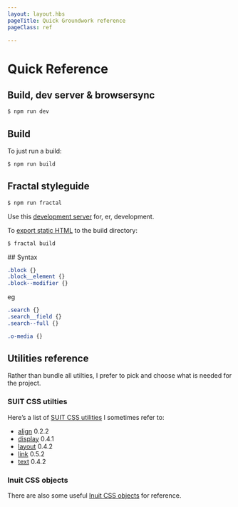 ```yaml
---
layout: layout.hbs
pageTitle: Quick Groundwork reference
pageClass: ref

---
```


# Quick Reference

## Build, dev server & browsersync

```bash
$ npm run dev
```

## Build

To just run a build:
```bash
$ npm run build
```

## Fractal styleguide

```bash
$ npm run fractal
```

Use this [development server](http://fractal.build/guide/web/server) for, er, development.

To [export static HTML](http://fractal.build/guide/web/builder) to the build directory:

```bash
$ fractal build
```

## Syntax

```css
.block {}
.block__element {}
.block--modifier {}
```
eg
```css
.search {}
.search__field {}
.search--full {}

.o-media {}
```

## Utilities reference

Rather than bundle all utilties, I prefer to pick and choose what is needed for the project. 

### SUIT CSS utilties

Here’s a list of [SUIT CSS utilities](https://github.com/suitcss/utils) I sometimes refer to:

* [align] 0.2.2
* [display] 0.4.1
* [layout] 0.4.2
* [link] 0.5.2
* [text] 0.4.2


### Inuit CSS objects

There are also some useful [Inuit CSS objects](https://github.com/inuitcss/inuitcss/tree/develop/objects) for reference.

[align]: https://github.com/suitcss/utils-align/
[display]: https://github.com/suitcss/utils-display
[layout]: https://github.com/suitcss/utils-layout
[link]: https://github.com/suitcss/utils-link
[size]: https://github.com/suitcss/utils-size
[text]: https://github.com/suitcss/utils-text
